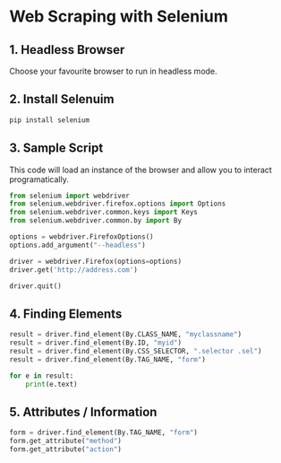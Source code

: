# Web Scraping with Selenium 

## 1. Headless Browser
Choose your favourite browser to run in headless mode.

## 2. Install Selenuim
```py
pip install selenium
```

## 3. Sample Script
This code will load an instance of the browser and allow you to interact programatically.
```py
from selenium import webdriver
from selenium.webdriver.firefox.options import Options
from selenium.webdriver.common.keys import Keys
from selenium.webdriver.common.by import By

options = webdriver.FirefoxOptions()
options.add_argument("--headless")

driver = webdriver.Firefox(options=options)
driver.get('http://address.com')

driver.quit()
```

## 4. Finding Elements
```py
result = driver.find_element(By.CLASS_NAME, "myclassname")
result = driver.find_element(By.ID, "myid")
result = driver.find_element(By.CSS_SELECTOR, ".selector .sel")
result = driver.find_element(By.TAG_NAME, "form")

for e in result:
    print(e.text)
```

## 5. Attributes / Information
```py
form = driver.find_element(By.TAG_NAME, "form")
form.get_attribute("method")
form.get_attribute("action")
``` 
